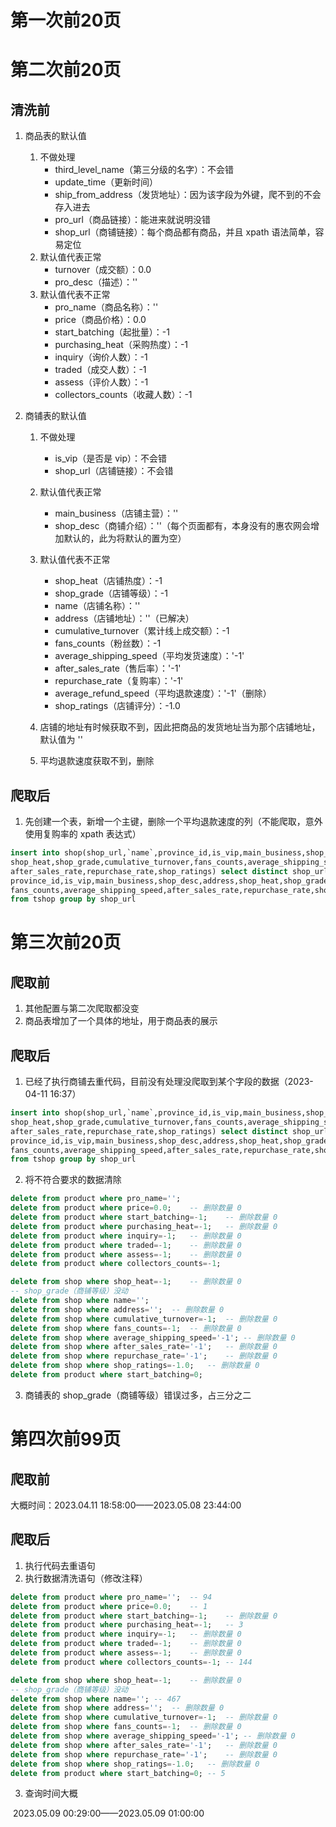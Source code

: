 # 第一次前20页



# 第二次前20页

## 清洗前

1. 商品表的默认值

   1. 不做处理
      + third_level_name（第三分级的名字）：不会错
      + update_time（更新时间）
      + ship_from_address（发货地址）：因为该字段为外键，爬不到的不会存入进去
      + pro_url（商品链接）：能进来就说明没错
      + shop_url（商铺链接）：每个商品都有商品，并且 xpath 语法简单，容易定位
   2. 默认值代表正常
      + turnover（成交额）：0.0
      + pro_desc（描述）：''
   3. 默认值代表不正常
      + pro_name（商品名称）：''		
      + price（商品价格）：0.0
      + start_batching（起批量）：-1
      + purchasing_heat（采购热度）：-1
      + inquiry（询价人数）：-1
      + traded（成交人数）：-1
      + assess（评价人数）：-1
      + collectors_counts（收藏人数）：-1

2. 商铺表的默认值
   1. 不做处理
      + is_vip（是否是 vip）：不会错
      + shop_url（店铺链接）：不会错

   2. 默认值代表正常
      + main_business（店铺主营）：''
      + shop_desc（商铺介绍）：''（每个页面都有，本身没有的惠农网会增加默认的，此为将默认的置为空）
   3. 默认值代表不正常
      + shop_heat（店铺热度）：-1
      + shop_grade（店铺等级）：-1
      + name（店铺名称）：''
      + address（店铺地址）：''（已解决）
      + cumulative_turnover（累计线上成交额）：-1
      + fans_counts（粉丝数）：-1
      + average_shipping_speed（平均发货速度）：'-1'
      + after_sales_rate（售后率）：'-1'
      + repurchase_rate（复购率）：'-1'
      + average_refund_speed（平均退款速度）：'-1'（删除）
      + shop_ratings（店铺评分）：-1.0
   4. 店铺的地址有时候获取不到，因此把商品的发货地址当为那个店铺地址，默认值为 ''
   5. 平均退款速度获取不到，删除

## 爬取后

1. 先创建一个表，新增一个主键，删除一个平均退款速度的列（不能爬取，意外使用复购率的 xpath 表达式）

```sql
insert into shop(shop_url,`name`,province_id,is_vip,main_business,shop_desc,address,
shop_heat,shop_grade,cumulative_turnover,fans_counts,average_shipping_speed,
after_sales_rate,repurchase_rate,shop_ratings) select distinct shop_url,`name`,
province_id,is_vip,main_business,shop_desc,address,shop_heat,shop_grade,cumulative_turnover,
fans_counts,average_shipping_speed,after_sales_rate,repurchase_rate,shop_ratings
from tshop group by shop_url
```



# 第三次前20页

## 爬取前

1. 其他配置与第二次爬取都没变
2. 商品表增加了一个具体的地址，用于商品表的展示

## 爬取后

1. 已经了执行商铺去重代码，目前没有处理没爬取到某个字段的数据（2023-04-11 16:37）

```sql
insert into shop(shop_url,`name`,province_id,is_vip,main_business,shop_desc,address,
shop_heat,shop_grade,cumulative_turnover,fans_counts,average_shipping_speed,
after_sales_rate,repurchase_rate,shop_ratings) select distinct shop_url,`name`,
province_id,is_vip,main_business,shop_desc,address,shop_heat,shop_grade,cumulative_turnover,
fans_counts,average_shipping_speed,after_sales_rate,repurchase_rate,shop_ratings
from tshop group by shop_url
```

2. 将不符合要求的数据清除

```sql
delete from product where pro_name='';
delete from product where price=0.0;	-- 删除数量 0
delete from product where start_batching=-1;	-- 删除数量 0
delete from product where purchasing_heat=-1;	-- 删除数量 0
delete from product where inquiry=-1;	-- 删除数量 0
delete from product where traded=-1;	-- 删除数量 0
delete from product where assess=-1;	-- 删除数量 0
delete from product where collectors_counts=-1;

delete from shop where shop_heat=-1;	-- 删除数量 0
-- shop_grade（商铺等级）没动
delete from shop where name='';
delete from shop where address='';	-- 删除数量 0
delete from shop where cumulative_turnover=-1;	-- 删除数量 0
delete from shop where fans_counts=-1;	-- 删除数量 0
delete from shop where average_shipping_speed='-1';	-- 删除数量 0
delete from shop where after_sales_rate='-1';	-- 删除数量 0
delete from shop where repurchase_rate='-1';	-- 删除数量 0
delete from shop where shop_ratings=-1.0;	-- 删除数量 0
delete from product where start_batching=0;
```

3. 商铺表的 shop_grade（商铺等级）错误过多，占三分之二



# 第四次前99页

## 爬取前

大概时间：2023.04.11 18:58:00——2023.05.08 23:44:00

## 爬取后

1. 执行代码去重语句
2. 执行数据清洗语句（修改注释）

```sql
delete from product where pro_name='';	-- 94
delete from product where price=0.0;	-- 1
delete from product where start_batching=-1;	-- 删除数量 0
delete from product where purchasing_heat=-1;	-- 3
delete from product where inquiry=-1;	-- 删除数量 0
delete from product where traded=-1;	-- 删除数量 0
delete from product where assess=-1;	-- 删除数量 0
delete from product where collectors_counts=-1;	-- 144

delete from shop where shop_heat=-1;	-- 删除数量 0
-- shop_grade（商铺等级）没动
delete from shop where name='';	-- 467
delete from shop where address='';	-- 删除数量 0
delete from shop where cumulative_turnover=-1;	-- 删除数量 0
delete from shop where fans_counts=-1;	-- 删除数量 0
delete from shop where average_shipping_speed='-1';	-- 删除数量 0
delete from shop where after_sales_rate='-1';	-- 删除数量 0
delete from shop where repurchase_rate='-1';	-- 删除数量 0
delete from shop where shop_ratings=-1.0;	-- 删除数量 0
delete from product where start_batching=0;	-- 5
```

3. 查询时间大概

​		2023.05.09 00:29:00——2023.05.09 01:00:00